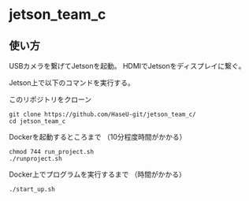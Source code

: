 # jetson_team_c

## 使い方

USBカメラを繋げてJetsonを起動。
HDMIでJetsonをディスプレイに繋ぐ。

Jetson上で以下のコマンドを実行する。

このリポジトリをクローン
```
git clone https://github.com/HaseU-git/jetson_team_c/
cd jetson_team_c
```

Dockerを起動するところまで
（10分程度時間がかかる）
```
chmod 744 run_project.sh
./runproject.sh
```

Docker上でプログラムを実行するまで
（時間がかかる）
```
./start_up.sh
```

